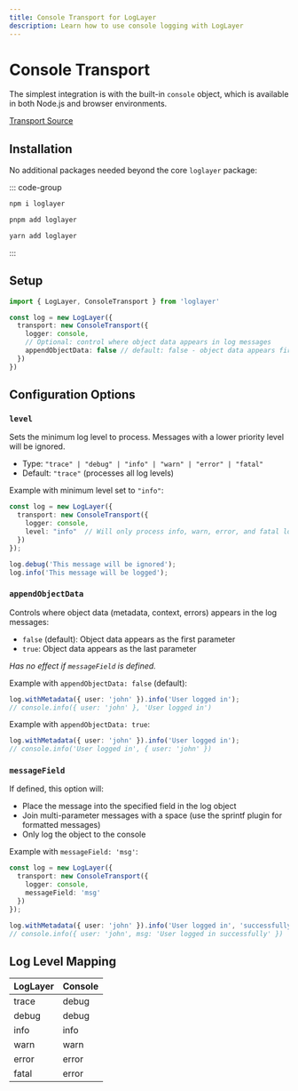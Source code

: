 ```yaml
---
title: Console Transport for LogLayer
description: Learn how to use console logging with LogLayer
---
```


# Console Transport

The simplest integration is with the built-in `console` object, which is available in both Node.js and browser environments.

[Transport Source](https://github.com/loglayer/loglayer/blob/master/packages/core/loglayer/src/transports/ConsoleTransport.ts)

## Installation

No additional packages needed beyond the core `loglayer` package:

::: code-group

```sh [npm]
npm i loglayer
```

```sh [pnpm]
pnpm add loglayer
```

```sh [yarn]
yarn add loglayer
```

:::

## Setup

```typescript
import { LogLayer, ConsoleTransport } from 'loglayer'

const log = new LogLayer({
  transport: new ConsoleTransport({
    logger: console,
    // Optional: control where object data appears in log messages
    appendObjectData: false // default: false - object data appears first
  })
})
```

## Configuration Options

### `level`

Sets the minimum log level to process. Messages with a lower priority level will be ignored.
- Type: `"trace" | "debug" | "info" | "warn" | "error" | "fatal"`
- Default: `"trace"` (processes all log levels)

Example with minimum level set to `"info"`:
```typescript
const log = new LogLayer({
  transport: new ConsoleTransport({
    logger: console,
    level: "info"  // Will only process info, warn, error, and fatal logs
  })
});

log.debug('This message will be ignored');
log.info('This message will be logged');
```

### `appendObjectData`

Controls where object data (metadata, context, errors) appears in the log messages:
- `false` (default): Object data appears as the first parameter
- `true`: Object data appears as the last parameter

*Has no effect if `messageField` is defined.*

Example with `appendObjectData: false` (default):
```typescript
log.withMetadata({ user: 'john' }).info('User logged in');
// console.info({ user: 'john' }, 'User logged in')
```

Example with `appendObjectData: true`:
```typescript
log.withMetadata({ user: 'john' }).info('User logged in');
// console.info('User logged in', { user: 'john' })
```

### `messageField`

If defined, this option will:
- Place the message into the specified field in the log object
- Join multi-parameter messages with a space (use the sprintf plugin for formatted messages)
- Only log the object to the console

Example with `messageField: 'msg'`:
```typescript
const log = new LogLayer({
  transport: new ConsoleTransport({
    logger: console,
    messageField: 'msg'
  })
});

log.withMetadata({ user: 'john' }).info('User logged in', 'successfully');
// console.info({ user: 'john', msg: 'User logged in successfully' })
```

## Log Level Mapping

| LogLayer | Console   |
|----------|-----------|
| trace    | debug     |
| debug    | debug     |
| info     | info      |
| warn     | warn      |
| error    | error     |
| fatal    | error     |
